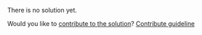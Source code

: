 
There is no solution yet.

Would you like to [contribute to the solution](https://github.com/BFEdev/BFE.dev-solutions/blob/main/css/modal-with-max-height_en.md)? [Contribute guideline](https://github.com/BFEdev/BFE.dev-solutions#how-to-contribute)

